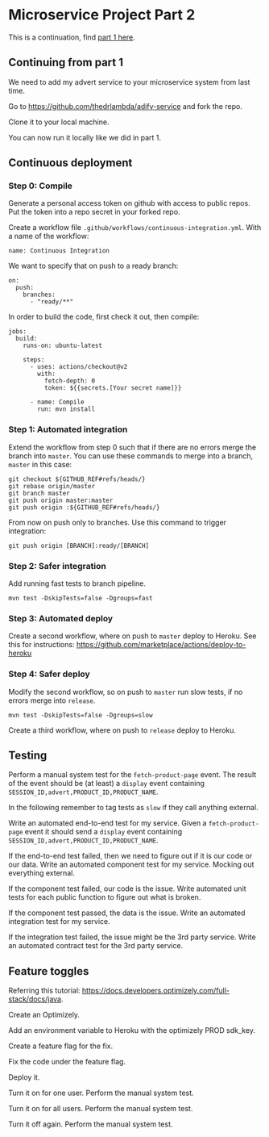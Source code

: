 # Microservice Project Part 2

This is a continuation, find [part 1 here](https://github.com/thedrlambda/java-microservices-project).

## Continuing from part 1
We need to add my advert service to your microservice system from last time.

Go to https://github.com/thedrlambda/adify-service and fork the repo.

Clone it to your local machine.

You can now run it locally like we did in part 1.

## Continuous deployment

### Step 0: Compile

Generate a personal access token on github with access to public repos. Put the token into a repo secret in your forked repo. 

Create a workflow file `.github/workflows/continuous-integration.yml`. With a name of the workflow:

```
name: Continuous Integration
```

We want to specify that on push to a ready branch:

```
on:
  push:
    branches:
      - "ready/**"
```

In order to build the code, first check it out, then compile:

```
jobs:
  build:
    runs-on: ubuntu-latest

    steps:
      - uses: actions/checkout@v2
        with:
          fetch-depth: 0
          token: ${{secrets.[Your secret name]}}

      - name: Compile
        run: mvn install
```

### Step 1: Automated integration

Extend the workflow from step 0 such that if there are no errors merge the branch into `master`. You can use these commands to merge into a branch, `master` in this case:

```
git checkout ${GITHUB_REF#refs/heads/}
git rebase origin/master
git branch master
git push origin master:master
git push origin :${GITHUB_REF#refs/heads/}
```

From now on push only to branches. Use this command to trigger integration:

```
git push origin [BRANCH]:ready/[BRANCH]
```

### Step 2: Safer integration

Add running fast tests to branch pipeline.

```
mvn test -DskipTests=false -Dgroups=fast
```

### Step 3: Automated deploy

Create a second workflow, where on push to `master` deploy to Heroku. See this for instructions: https://github.com/marketplace/actions/deploy-to-heroku

### Step 4: Safer deploy

Modify the second workflow, so on push to `master` run slow tests, if no errors merge into `release`.

```
mvn test -DskipTests=false -Dgroups=slow
```

Create a third workflow, where on push to `release` deploy to Heroku.

## Testing

Perform a manual system test for the `fetch-product-page` event. The result of the event should be (at least) a `display` event containing `SESSION_ID,advert,PRODUCT_ID,PRODUCT_NAME`.

In the following remember to tag tests as `slow` if they call anything external.

Write an automated end-to-end test for my service. Given a `fetch-product-page` event it should send a `display` event containing `SESSION_ID,advert,PRODUCT_ID,PRODUCT_NAME`. 

If the end-to-end test failed, then we need to figure out if it is our code or our data. Write an automated component test for my service. Mocking out everything external.

If the component test failed, our code is the issue. Write automated unit tests for each public function to figure out what is broken.

If the component test passed, the data is the issue. Write an automated integration test for my service.

If the integration test failed, the issue might be the 3rd party service. Write an automated contract test for the 3rd party service.

## Feature toggles

Referring this tutorial: https://docs.developers.optimizely.com/full-stack/docs/java.

Create an Optimizely.

Add an environment variable to Heroku with the optimizely PROD sdk_key.

Create a feature flag for the fix.

Fix the code under the feature flag.

Deploy it.

Turn it on for one user. Perform the manual system test.

Turn it on for all users. Perform the manual system test.

Turn it off again. Perform the manual system test.
